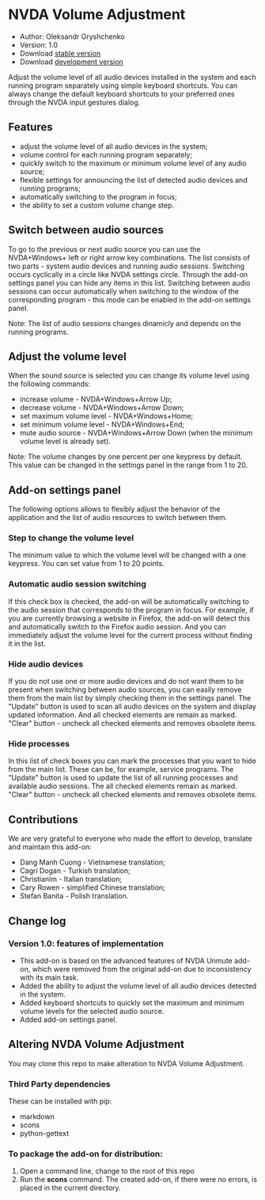 # NVDA Volume Adjustment

* Author: Oleksandr Gryshchenko
* Version: 1.0
* Download [stable version][1]
* Download [development version][2]

Adjust the volume level of all audio devices installed in the system and each running program separately using simple keyboard shortcuts.
You can always change the default keyboard shortcuts to your preferred ones through the NVDA input gestures dialog.

## Features
* adjust the volume level of all audio devices in the system;
* volume control for each running program separately;
* quickly switch to the maximum or minimum volume level of any audio source;
* flexible settings for announcing the list of detected audio devices and running programs;
* automatically switching to the program in focus;
* the ability to set a custom volume change step.

## Switch between audio sources
To go to the previous or next audio source you can use the NVDA+Windows+ left or right arrow key combinations. The list consists of two parts - system audio devices and running audio sessions. Switching occurs cyclically in a circle like NVDA settings circle.
Through the add-on settings panel you can hide any items in this list.
Switching between audio sessions can occur automatically when switching to the window of the corresponding program - this mode can be enabled in the add-on settings panel.

Note: The list of audio sessions changes dinamicly and depends on the running programs.

## Adjust the volume level
When the sound source is selected you can change its volume level using the following commands:
* increase volume - NVDA+Windows+Arrow Up;
* decrease volume - NVDA+Windows+Arrow Down;
* set maximum volume level - NVDA+Windows+Home;
* set minimum volume level - NVDA+Windows+End;
* mute audio source - NVDA+Windows+Arrow Down (when the minimum volume level is already set).

Note: The volume changes by one percent per one keypress by default. This value can be changed in the settings panel in the range from 1 to 20.

## Add-on settings panel
The following options allows to flexibly adjust the behavior of the application and the list of audio resources to switch between them.

### Step to change the volume level
The minimum value to which the volume level will be changed with a one keypress. You can set value from 1 to 20 points.

### Automatic audio session switching
If this check box is checked, the add-on will be automatically switching to the audio session that corresponds to the program in focus.
For example, if you are currently browsing a website in Firefox, the add-on will detect this and automatically switch to the Firefox audio session. And you can immediately adjust the volume level for the current process without finding it in the list.

### Hide audio devices
If you do not use one or more audio devices and do not want them to be present when switching between audio sources, you can easily remove them from the main list by simply checking them in the settings panel.
The "Update" button is used to scan all audio devices on the system and display updated information. And all checked elements are remain as marked.
"Clear" button - uncheck all checked elements and removes obsolete items.

### Hide processes
In this list of check boxes you can mark the processes that you want to hide from the main list. These can be, for example, service programs.
The "Update" button is used to update the list of all running processes and available audio sessions. The all checked elements remain as marked.
"Clear" button - uncheck all checked elements and removes obsolete items.

## Contributions
We are very grateful to everyone who made the effort to develop, translate and maintain this add-on:
* Dang Manh Cuong - Vietnamese translation;
* Cagri Dogan - Turkish translation;
* Christianlm - Italian translation;
* Cary Rowen - simplified Chinese translation;
* Stefan Banita - Polish translation.

## Change log

### Version 1.0: features of implementation
* This add-on is based on the advanced features of NVDA Unmute add-on, which were removed from the original add-on due to inconsistency with its main task.
* Added the ability to adjust the volume level of all audio devices detected in the system.
* Added keyboard shortcuts to quickly set the maximum and minimum volume levels for the selected audio source.
* Added add-on settings panel.

## Altering NVDA Volume Adjustment
You may clone this repo to make alteration to NVDA Volume Adjustment.

### Third Party dependencies
These can be installed with pip:
- markdown
- scons
- python-gettext

### To package the add-on for distribution:
1. Open a command line, change to the root of this repo
2. Run the **scons** command. The created add-on, if there were no errors, is placed in the current directory.

[1]: https://github.com/grisov/NVDA_Volume_Adjustment
[2]: https://github.com/grisov/NVDA_Volume_Adjustment
